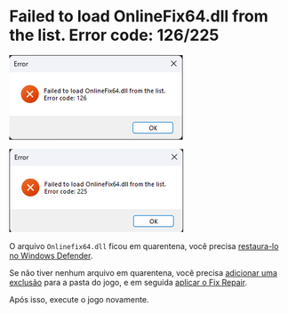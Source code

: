 # Failed to load OnlineFix64.dll from the list. Error code: 126/225

![Erro Onlinefix64.dll - 126](/assets/erros/onlinefix64.dll-error-126.png)

![Erro Onlinefix64.dll - 225](/assets/erros/onlinefix64.dll-error-225.png)

O arquivo `Onlinefix64.dll` ficou em quarentena, você precisa [restaura-lo no Windows Defender](/restaurar-arquivos.md).

Se não tiver nenhum arquivo em quarentena, você precisa [adicionar uma exclusão](/adicionar-exclusão.md) para a pasta do jogo, e em seguida [aplicar o Fix Repair](fix-repair.md).

Após isso, execute o jogo novamente.